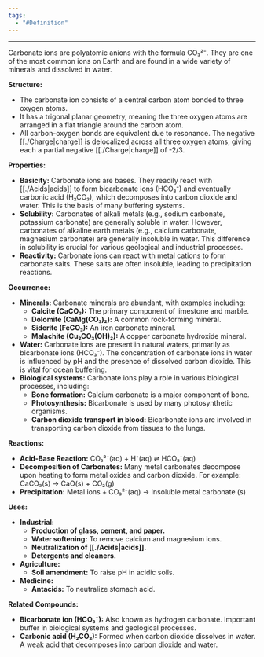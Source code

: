 ```yaml
---
tags:
  - "#Definition"
---
```

---  
Carbonate ions are polyatomic anions with the formula CO₃²⁻. They are one of the most common ions on Earth and are found in a wide variety of minerals and dissolved in water.  
  
**Structure:**  
  
*   The carbonate ion consists of a central carbon atom bonded to three oxygen atoms.  
*   It has a trigonal planar geometry, meaning the three oxygen atoms are arranged in a flat triangle around the carbon atom.  
*   All carbon-oxygen bonds are equivalent due to resonance. The negative [[./Charge|charge]] is delocalized across all three oxygen atoms, giving each a partial negative [[./Charge|charge]] of -2/3.  
  
**Properties:**  
  
*   **Basicity:** Carbonate ions are bases. They readily react with [[./Acids|acids]] to form bicarbonate ions (HCO₃⁻) and eventually carbonic acid (H₂CO₃), which decomposes into carbon dioxide and water.  This is the basis of many buffering systems.  
*   **Solubility:** Carbonates of alkali metals (e.g., sodium carbonate, potassium carbonate) are generally soluble in water. However, carbonates of alkaline earth metals (e.g., calcium carbonate, magnesium carbonate) are generally insoluble in water. This difference in solubility is crucial for various geological and industrial processes.  
*   **Reactivity:** Carbonate ions can react with metal cations to form carbonate salts. These salts are often insoluble, leading to precipitation reactions.  
  
**Occurrence:**  
  
*   **Minerals:** Carbonate minerals are abundant, with examples including:  
    *   **Calcite (CaCO₃):** The primary component of limestone and marble.  
    *   **Dolomite (CaMg(CO₃)₂):** A common rock-forming mineral.  
    *   **Siderite (FeCO₃):** An iron carbonate mineral.  
    *   **Malachite (Cu₂CO₃(OH)₂):** A copper carbonate hydroxide mineral.  
*   **Water:** Carbonate ions are present in natural waters, primarily as bicarbonate ions (HCO₃⁻). The concentration of carbonate ions in water is influenced by pH and the presence of dissolved carbon dioxide.  This is vital for ocean buffering.  
*   **Biological systems:** Carbonate ions play a role in various biological processes, including:  
    *   **Bone formation:** Calcium carbonate is a major component of bone.  
    *   **Photosynthesis:** Bicarbonate is used by many photosynthetic organisms.  
    *   **Carbon dioxide transport in blood:** Bicarbonate ions are involved in transporting carbon dioxide from tissues to the lungs.  
  
**Reactions:**  
  
*   **Acid-Base Reaction:**  CO₃²⁻(aq) + H⁺(aq) ⇌ HCO₃⁻(aq)  
*   **Decomposition of Carbonates:** Many metal carbonates decompose upon heating to form metal oxides and carbon dioxide. For example: CaCO₃(s) → CaO(s) + CO₂(g)  
*   **Precipitation:** Metal ions + CO₃²⁻(aq) → Insoluble metal carbonate (s)  
  
**Uses:**  
  
*   **Industrial:**  
    *   **Production of glass, cement, and paper.**  
    *   **Water softening:** To remove calcium and magnesium ions.  
    *   **Neutralization of [[./Acids|acids]].**  
    *   **Detergents and cleaners.**  
*   **Agriculture:**  
    *   **Soil amendment:** To raise pH in acidic soils.  
*   **Medicine:**  
    *   **Antacids:** To neutralize stomach acid.  
  
**Related Compounds:**  
  
*   **Bicarbonate ion (HCO₃⁻):**  Also known as hydrogen carbonate. Important buffer in biological systems and geological processes.  
*   **Carbonic acid (H₂CO₃):**  Formed when carbon dioxide dissolves in water. A weak acid that decomposes into carbon dioxide and water.  
